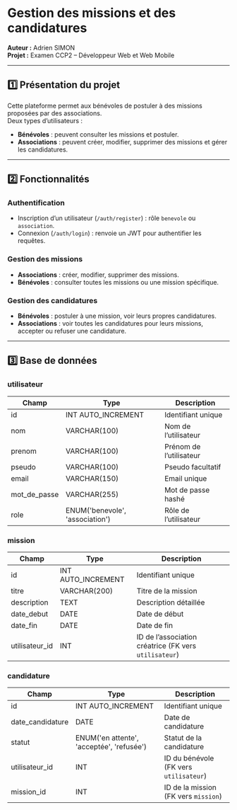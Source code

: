 # Gestion des missions et des candidatures
**Auteur :** Adrien SIMON  
**Projet :** Examen CCP2 – Développeur Web et Web Mobile

---

## 1️⃣ Présentation du projet

Cette plateforme permet aux bénévoles de postuler à des missions proposées par des associations.  
Deux types d’utilisateurs :  
- **Bénévoles** : peuvent consulter les missions et postuler.  
- **Associations** : peuvent créer, modifier, supprimer des missions et gérer les candidatures.

---

## 2️⃣ Fonctionnalités

### Authentification
- Inscription d’un utilisateur (`/auth/register`) : rôle `benevole` ou `association`.  
- Connexion (`/auth/login`) : renvoie un JWT pour authentifier les requêtes.

### Gestion des missions
- **Associations** : créer, modifier, supprimer des missions.  
- **Bénévoles** : consulter toutes les missions ou une mission spécifique.

### Gestion des candidatures
- **Bénévoles** : postuler à une mission, voir leurs propres candidatures.  
- **Associations** : voir toutes les candidatures pour leurs missions, accepter ou refuser une candidature.

---

## 3️⃣ Base de données

### utilisateur
| Champ | Type | Description |
|-------|------|------------|
| id | INT AUTO_INCREMENT | Identifiant unique |
| nom | VARCHAR(100) | Nom de l’utilisateur |
| prenom | VARCHAR(100) | Prénom de l’utilisateur |
| pseudo | VARCHAR(100) | Pseudo facultatif |
| email | VARCHAR(150) | Email unique |
| mot_de_passe | VARCHAR(255) | Mot de passe hashé |
| role | ENUM('benevole', 'association') | Rôle de l’utilisateur |

### mission
| Champ | Type | Description |
|-------|------|------------|
| id | INT AUTO_INCREMENT | Identifiant unique |
| titre | VARCHAR(200) | Titre de la mission |
| description | TEXT | Description détaillée |
| date_debut | DATE | Date de début |
| date_fin | DATE | Date de fin |
| utilisateur_id | INT | ID de l’association créatrice (FK vers `utilisateur`) |

### candidature
| Champ | Type | Description |
|-------|------|------------|
| id | INT AUTO_INCREMENT | Identifiant unique |
| date_candidature | DATE | Date de candidature |
| statut | ENUM('en attente', 'acceptée', 'refusée') | Statut de la candidature |
| utilisateur_id | INT | ID du bénévole (FK vers `utilisateur`) |
| mission_id | INT | ID de la mission (FK vers `mission`) |